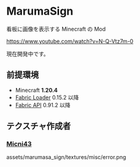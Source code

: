 # MarumaSign

看板に画像を表示する Minecraft の Mod

<https://www.youtube.com/watch?v=N-Q-Vtz7m-0>

現在開発中です。

## 前提環境

- Minecraft **1.20.4**
- [Fabric Loader](https://fabricmc.net/use/installer/) 0.15.2 以降
- [Fabric API](https://www.curseforge.com/minecraft/mc-mods/fabric-api) 0.91.2 以降

## テクスチャ作成者

### [Micni43](https://github.com/Micni43)

assets/marumasa_sign/textures/misc/error.png
